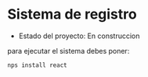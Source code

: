 <h1>Sistema de registro</h1>

- Estado del proyecto: En construccion

para ejecutar el sistema debes poner:

```nps install react```
